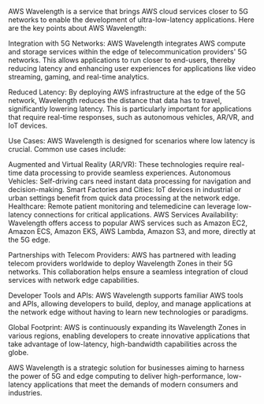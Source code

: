 AWS Wavelength is a service that brings AWS cloud services closer to 5G networks to enable the development of ultra-low-latency applications. Here are the key points about AWS Wavelength:

Integration with 5G Networks: AWS Wavelength integrates AWS compute and storage services within the edge of telecommunication providers' 5G networks. This allows applications to run closer to end-users, thereby reducing latency and enhancing user experiences for applications like video streaming, gaming, and real-time analytics.

Reduced Latency: By deploying AWS infrastructure at the edge of the 5G network, Wavelength reduces the distance that data has to travel, significantly lowering latency. This is particularly important for applications that require real-time responses, such as autonomous vehicles, AR/VR, and IoT devices.

Use Cases: AWS Wavelength is designed for scenarios where low latency is crucial. Common use cases include:

Augmented and Virtual Reality (AR/VR): These technologies require real-time data processing to provide seamless experiences.
Autonomous Vehicles: Self-driving cars need instant data processing for navigation and decision-making.
Smart Factories and Cities: IoT devices in industrial or urban settings benefit from quick data processing at the network edge.
Healthcare: Remote patient monitoring and telemedicine can leverage low-latency connections for critical applications.
AWS Services Availability: Wavelength offers access to popular AWS services such as Amazon EC2, Amazon ECS, Amazon EKS, AWS Lambda, Amazon S3, and more, directly at the 5G edge.

Partnerships with Telecom Providers: AWS has partnered with leading telecom providers worldwide to deploy Wavelength Zones in their 5G networks. This collaboration helps ensure a seamless integration of cloud services with network edge capabilities.

Developer Tools and APIs: AWS Wavelength supports familiar AWS tools and APIs, allowing developers to build, deploy, and manage applications at the network edge without having to learn new technologies or paradigms.

Global Footprint: AWS is continuously expanding its Wavelength Zones in various regions, enabling developers to create innovative applications that take advantage of low-latency, high-bandwidth capabilities across the globe.

AWS Wavelength is a strategic solution for businesses aiming to harness the power of 5G and edge computing to deliver high-performance, low-latency applications that meet the demands of modern consumers and industries.